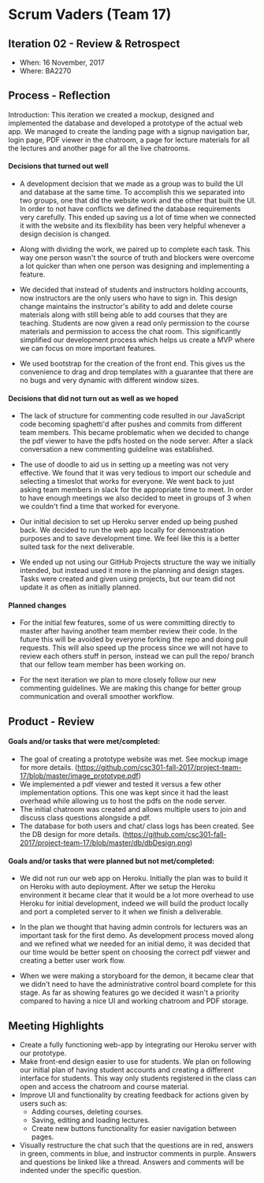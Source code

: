 # Scrum Vaders (Team 17)

## Iteration 02 - Review & Retrospect

 * When: 16 November, 2017
 * Where: BA2270

## Process - Reflection

Introduction:
This iteration we created a mockup, designed and implemented the database and developed a prototype of the actual web app.
We managed to create the landing page with a signup navigation bar, login page, PDF viewer in the chatroom, 
a page for lecture materials for all the lectures and another page for all the live chatrooms.

#### Decisions that turned out well
 * A development decision that we made as a group was to build the UI and database at the same time. To accomplish this we separated into two groups, one that did the website work and the other that built the UI. In order to not have conflicts we defined the database requirements very carefully. This ended up saving us a lot of time when we connected it with the website and its flexibility has been very helpful whenever a design decision is changed.
 
 * Along with dividing the work, we paired up to complete each task. This way one person wasn't the source of truth and blockers were overcome a lot quicker than when one person was designing and implementing a feature.

 * We decided that instead of students and instructors holding accounts, now instructors are the only 
   users who have to sign in. This design change maintains the instructor's ability to add and delete course materials
   along with still being able to add courses that they are teaching. Students are now given a read only permission to the 
   course materials and permission to access the chat room. This significantly simplified our development process which helps 
   us create a MVP where we can focus on more important features.
 
 * We used bootstrap for the creation of the front end. This gives us the convenience to drag and drop templates
   with a guarantee that there are no bugs and very dynamic with different window sizes.

#### Decisions that did not turn out as well as we hoped
 
 * The lack of structure for commenting code resulted in our JavaScript code becoming spaghetti'd after pushes and commits from different team members. This became problematic when we decided to change the pdf viewer to have the pdfs hosted on the node server. After a slack conversation a new commenting guideline was established.
 
 * The use of doodle to aid us in setting up a meeting was not very effective. We found that it was very tedious to 
   import our schedule and selecting a timeslot that works for everyone. We went back to just asking
   team members in slack for the appropriate time to meet. In order to have enough meetings we also decided to meet in groups of 3 when we couldn't find a time that worked for everyone.
   
 * Our initial decision to set up Heroku server ended up being pushed back. We decided to run the web app locally
   for demonstration purposes and to save development time. We feel like this is a better suited task for the next 
   deliverable. 
   
* We ended up not using our GitHub Projects structure the way we initially intended, but instead used it more in the planning and design stages. Tasks were created and given using projects, but our team did not update it as often as initially planned.


#### Planned changes
* For the initial few features, some of us were committing directly to master after having another team member review their
code. In the future this will be avoided by everyone forking the repo and doing pull requests. This will also speed up the
process since we will not have to review each others stuff in person, instead we can pull the repo/ branch that our fellow team member has been working on.

* For the next iteration we plan to more closely follow our new commenting guidelines. We are making this change for better
group communication and overall smoother workflow.


## Product - Review

#### Goals and/or tasks that were met/completed:
* The goal of creating a prototype website was met. See mockup image for more details. (https://github.com/csc301-fall-2017/project-team-17/blob/master/image_prototype.pdf)
* We implemented a pdf viewer and tested it versus a few other implementation options. This one was kept since it had the least overhead while allowing us to host the pdfs on the node server.
* The initial chatroom was created and allows multiple users to join and discuss class questions alongside a pdf.
* The database for both users and chat/ class logs has been created. See the DB design for more details.
(https://github.com/csc301-fall-2017/project-team-17/blob/master/db/dbDesign.png)


#### Goals and/or tasks that were planned but not met/completed:
* We did not run our web app on Heroku. Initially the plan was to build it on Heroku with auto deployment. After we setup the Heroku environment it became clear that it would be a lot more overhead to use Heroku for initial development, indeed we will build the product locally and port a completed server to it when we finish a deliverable.

* In the plan we thought that having admin controls for lecturers was an important task for the first demo. As development process moved along and we refined what we needed for an initial demo, it was decided that our time would be better spent on choosing the correct pdf viewer and creating a better user work flow.

* When we were making a storyboard for the demon, it became clear that we didn't need to have the administrative control board complete for this stage. As far as showing features go we decided it wasn't a priority compared to having a nice UI and working chatroom and PDF storage.


## Meeting Highlights
 * Create a fully functioning web-app by integrating our Heroku server with our prototype.
 * Make front-end design easier to use for students. We plan on following our initial plan of having 
    student accounts and creating a different interface for students.
    This way only students registered in the class can open and access 
    the chatroom and course material.
 * Improve UI and functionality by creating feedback for actions given by users such as:
    - Adding courses, deleting courses.
    - Saving, editing and loading lectures.
    - Create new buttons functionality for easier navigation between pages.
 * Visually restructure the chat such that the questions are in red,
   answers in green, comments in blue, and instructor comments in purple.
   Answers and questions be linked like a thread.
   Answers and comments will be indented under the specific question.

